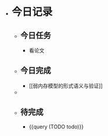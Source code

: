 - # 今日记录
	- ## 今日任务
		- 看论文
	- ##  今日完成
		- [[弱内存模型的形式语义与验证]]
	-
	- ## 待完成
		- {{query (TODO todo)}}